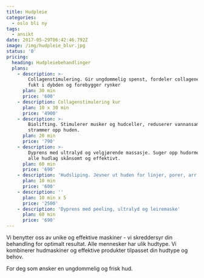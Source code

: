```yaml
---
title: Hudpleie
categories:
  - oslo bli ny
tags:
  - ansikt
date: 2017-05-29T06:42:46.792Z
image: /img/hudpleie_blur.jpg
status: '0'
pricing:
  heading: Hudpleiebehandlinger
  plans:
    - description: >-
        Collagenstimulering. Gir ungdommelig spenst, fordeler collagenet, gir
        fukt i dybden og forebygger rynker
      plan: 30 min
      price: '600'
    - description: Collagenstimulering kur
      plan: 10 x 30 min
      price: '4900'
    - description: >-
        Biolifting. Stimulerer musker og hudceller, reduserer vannansamlinger og
        strammer opp huden.
      plan: 20 min
      price: '790'
    - description: >-
        Dyprens med ultralyd og velgjørende massasje. Suger opp hudormer fra
        alle hudlag skånsomt og effektivt.
      plan: 60 min
      price: '690'
    - description: 'Hudsliping. Jevner ut huden for linjer, porer, arr og pigmenteringer.'
      plan: 10 min
      price: '600'
    - description: ''
      plan: 10 min x 5
      price: '2500'
    - description: 'Dyprens med peeling, ultralyd og leiremaske'
      plan: 60 min
      price: '690'
---
```

Vi benytter oss av unike og effektive maskiner - vi skreddersyr din behandling for optimalt resultat. Alle mennesker har ulik hudtype. Vi kombinerer hudmaskiner og effektive produkter tilpasset din hudtype og behov.

For deg som ønsker en ungdommelig og frisk hud. 
